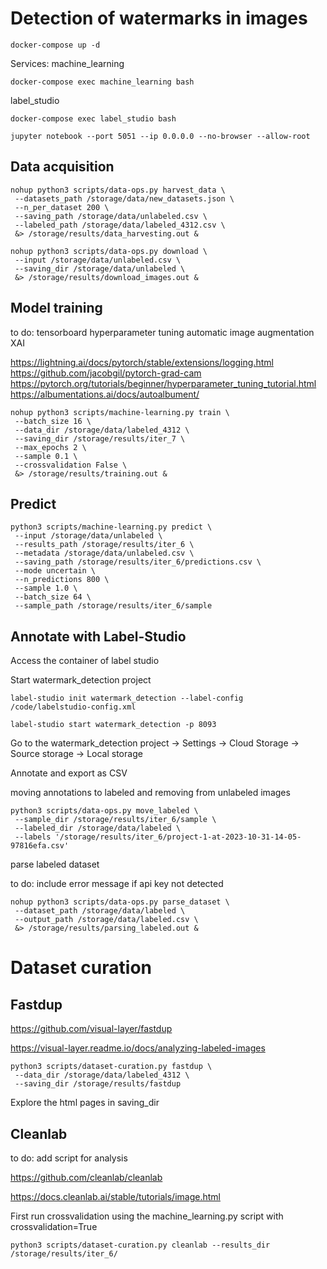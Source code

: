 # Detection of watermarks in images

```
docker-compose up -d
```

Services:
machine_learning

```
docker-compose exec machine_learning bash
```

label_studio

```
docker-compose exec label_studio bash
```

```
jupyter notebook --port 5051 --ip 0.0.0.0 --no-browser --allow-root
```


## Data acquisition

```
nohup python3 scripts/data-ops.py harvest_data \
 --datasets_path /storage/data/new_datasets.json \
 --n_per_dataset 200 \
 --saving_path /storage/data/unlabeled.csv \
 --labeled_path /storage/data/labeled_4312.csv \
 &> /storage/results/data_harvesting.out &

nohup python3 scripts/data-ops.py download \
 --input /storage/data/unlabeled.csv \
 --saving_dir /storage/data/unlabeled \
 &> /storage/results/download_images.out &

```


## Model training

to do:
tensorboard
hyperparameter tuning
automatic image augmentation
XAI

https://lightning.ai/docs/pytorch/stable/extensions/logging.html
https://github.com/jacobgil/pytorch-grad-cam
https://pytorch.org/tutorials/beginner/hyperparameter_tuning_tutorial.html
https://albumentations.ai/docs/autoalbument/

```
nohup python3 scripts/machine-learning.py train \
 --batch_size 16 \
 --data_dir /storage/data/labeled_4312 \
 --saving_dir /storage/results/iter_7 \
 --max_epochs 2 \
 --sample 0.1 \
 --crossvalidation False \
 &> /storage/results/training.out &
```

## Predict

```
python3 scripts/machine-learning.py predict \
 --input /storage/data/unlabeled \
 --results_path /storage/results/iter_6 \
 --metadata /storage/data/unlabeled.csv \
 --saving_path /storage/results/iter_6/predictions.csv \
 --mode uncertain \
 --n_predictions 800 \
 --sample 1.0 \
 --batch_size 64 \
 --sample_path /storage/results/iter_6/sample
```

## Annotate with Label-Studio

Access the container of label studio

Start watermark_detection project

```
label-studio init watermark_detection --label-config /code/labelstudio-config.xml

label-studio start watermark_detection -p 8093
```

Go to the watermark_detection project -> Settings -> Cloud Storage -> Source storage -> Local storage

Annotate and export as CSV

moving annotations to labeled and removing from unlabeled images

```
python3 scripts/data-ops.py move_labeled \
 --sample_dir /storage/results/iter_6/sample \
 --labeled_dir /storage/data/labeled \
 --labels '/storage/results/iter_6/project-1-at-2023-10-31-14-05-97816efa.csv'
```
parse labeled dataset

to do: include error message if api key not detected

```
nohup python3 scripts/data-ops.py parse_dataset \
 --dataset_path /storage/data/labeled \
 --output_path /storage/data/labeled.csv \
 &> /storage/results/parsing_labeled.out &
```


# Dataset curation

## Fastdup

https://github.com/visual-layer/fastdup

https://visual-layer.readme.io/docs/analyzing-labeled-images

```
python3 scripts/dataset-curation.py fastdup \
 --data_dir /storage/data/labeled_4312 \
 --saving_dir /storage/results/fastdup
```

Explore the html pages in saving_dir


## Cleanlab

to do: add script for analysis 

https://github.com/cleanlab/cleanlab

https://docs.cleanlab.ai/stable/tutorials/image.html

First run crossvalidation using the machine_learning.py script with crossvalidation=True

```
python3 scripts/dataset-curation.py cleanlab --results_dir /storage/results/iter_6/ 
```



